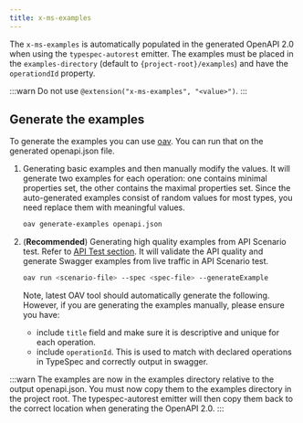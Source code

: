 ```yaml
---
title: x-ms-examples
---
```


The `x-ms-examples` is automatically populated in the generated OpenAPI 2.0 when using the `typespec-autorest` emitter.
The examples must be placed in the `examples-directory` (default to `{project-root}/examples`) and have the `operationdId` property.

:::warn
Do not use `@extension("x-ms-examples", "<value>")`.
:::

## Generate the examples

To generate the examples you can use [oav](https://github.com/Azure/oav). You can run that on the generated openapi.json file.

1. Generating basic examples and then manually modify the values. It will generate two examples for each operation: one contains minimal properties set, the other contains the maximal properties set. Since the auto-generated examples consist of random values for most types, you need replace them with meaningful values.

   ```bash
   oav generate-examples openapi.json
   ```

2. (**Recommended**) Generating high quality examples from API Scenario test. Refer to [API Test section](getstarted/providerhub/step03-api-testing.md). It will validate the API quality and generate Swagger examples from live traffic in API Scenario test.

   ```bash
   oav run <scenario-file> --spec <spec-file> --generateExample
   ```

   Note, latest OAV tool should automatically generate the following. However, if you are generating the examples manually, please ensure you have:

   - include `title` field and make sure it is descriptive and unique for each operation.
   - include `operationId`. This is used to match with declared operations in TypeSpec and correctly output in swagger.

:::warn
The examples are now in the examples directory relative to the output openapi.json. You must now copy them to the examples directory in the project root. The typespec-autorest emitter will then copy them back to the correct location when generating the OpenAPI 2.0.
:::
